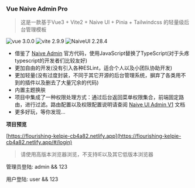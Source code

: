 ### Vue Naive Admin Pro

> 这是一款基于Vue3 + Vite2 + Naive UI + Pinia + Tailwindcss 的轻量级后台管理模板

![vue 3.0.0](https://img.shields.io/badge/vue-3.2.34-green.svg) 
![vite 2.9.9](https://img.shields.io/badge/vite-2.9.9-yellow.svg)
![NaiveUI 2.28.4](https://img.shields.io/badge/NaiveUI-2.28.4-blue.svg)

+ 借鉴了 [Naive Admin](https://www.naiveadmin.com/) 官方代码，使用JavaScript替换了TypeScript(对于头疼typescript的开发者们比较友好)
+ 更加自由的开发(没有引入各种ESLint，适合个人以及小团队协助开发)
+ 更加轻量(没有过度封装，不同于其它开源的后台管理系统，摒弃了各类用不到的插件以及删去了大量冗余的代码)
+ 内置主题换肤
+ 项目中集成了一种权限处理方式：通过后台返回菜单权限集合，前端固定路由，进行过滤。路由配置以及权限配置说明请查阅 [Naive UI Admin V1](https://naive-ui-admin-docs.vercel.app/) 文档
+ 更多好玩，等你发现...

**项目预览**

[https://flourishing-kelpie-cb4a82.netlify.app](https://flourishing-kelpie-cb4a82.netlify.app/#/login)

> 请使用高版本浏览器浏览，不支持IE以及其它低版本浏览器

管理员登陆: admin && 123

用户登陆: user && 123